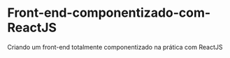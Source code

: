 # Front-end-componentizado-com-ReactJS
Criando um front-end totalmente componentizado na prática com ReactJS
